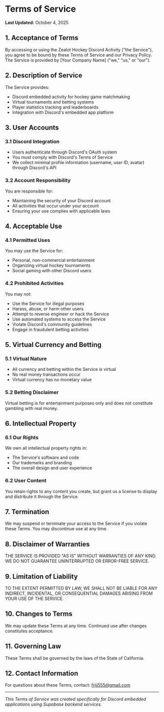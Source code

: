 # Terms of Service

**Last Updated:** October 4, 2025

## 1. Acceptance of Terms
By accessing or using the Zealot Hockey Discord Activity ("the Service"), you agree to be bound by these Terms of Service and our Privacy Policy. The Service is provided by [Your Company Name] ("we," "us," or "our").

## 2. Description of Service
The Service provides:
- Discord embedded activity for hockey game matchmaking
- Virtual tournaments and betting systems
- Player statistics tracking and leaderboards
- Integration with Discord's embedded app platform

## 3. User Accounts
### 3.1 Discord Integration
- Users authenticate through Discord's OAuth system
- You must comply with Discord's Terms of Service
- We collect minimal profile information (username, user ID, avatar) through Discord's API

### 3.2 Account Responsibility
You are responsible for:
- Maintaining the security of your Discord account
- All activities that occur under your account
- Ensuring your use complies with applicable laws

## 4. Acceptable Use
### 4.1 Permitted Uses
You may use the Service for:
- Personal, non-commercial entertainment
- Organizing virtual hockey tournaments
- Social gaming with other Discord users

### 4.2 Prohibited Activities
You may not:
- Use the Service for illegal purposes
- Harass, abuse, or harm other users
- Attempt to reverse engineer or hack the Service
- Use automated systems to access the Service
- Violate Discord's community guidelines
- Engage in fraudulent betting activities

## 5. Virtual Currency and Betting
### 5.1 Virtual Nature
- All currency and betting within the Service is virtual
- No real money transactions occur
- Virtual currency has no monetary value

### 5.2 Betting Disclaimer
Virtual betting is for entertainment purposes only and does not constitute gambling with real money.

## 6. Intellectual Property
### 6.1 Our Rights
We own all intellectual property rights in:
- The Service's software and code
- Our trademarks and branding
- The overall design and user experience

### 6.2 User Content
You retain rights to any content you create, but grant us a license to display and distribute it through the Service.

## 7. Termination
We may suspend or terminate your access to the Service if you violate these Terms. You may discontinue use at any time.

## 8. Disclaimer of Warranties
THE SERVICE IS PROVIDED "AS IS" WITHOUT WARRANTIES OF ANY KIND. WE DO NOT GUARANTEE UNINTERRUPTED OR ERROR-FREE SERVICE.

## 9. Limitation of Liability
TO THE EXTENT PERMITTED BY LAW, WE SHALL NOT BE LIABLE FOR ANY INDIRECT, INCIDENTAL, OR CONSEQUENTIAL DAMAGES ARISING FROM YOUR USE OF THE SERVICE.

## 10. Changes to Terms
We may update these Terms at any time. Continued use after changes constitutes acceptance.

## 11. Governing Law
These Terms shall be governed by the laws of the State of California.

## 12. Contact Information
For questions about these Terms, contact: frijj555@gmail.com

---

*This Terms of Service was created specifically for Discord embedded applications using Supabase backend services.*